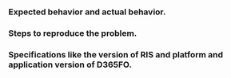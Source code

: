 ### Expected behavior and actual behavior.
### Steps to reproduce the problem.
### Specifications like the version of RIS and platform and application version of D365FO.
